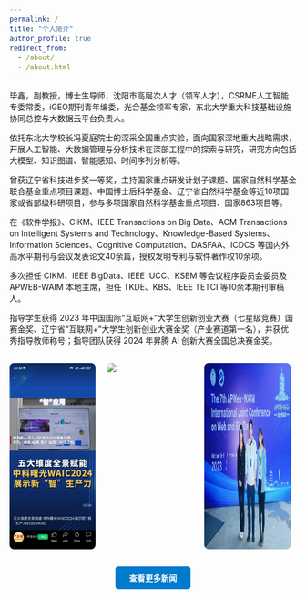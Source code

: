 ```yaml
---
permalink: /
title: "个人简介"
author_profile: true
redirect_from: 
  - /about/
  - /about.html
---
```


毕鑫，副教授，博士生导师，沈阳市高层次人才（领军人才），CSRME人工智能专委常委，iGEO期刊青年编委，光合基金领军专家，东北大学重大科技基础设施协同总控与大数据云平台负责人。

依托东北大学校长冯夏庭院士的深采全国重点实验，面向国家深地重大战略需求，开展人工智能、大数据管理与分析技术在深部工程中的探索与研究，研究方向包括大模型、知识图谱、智能感知、时间序列分析等。

曾获辽宁省科技进步奖一等奖，主持国家重点研发计划子课题、国家自然科学基金联合基金重点项目课题、中国博士后科学基金、辽宁省自然科学基金等近10项国家或省部级科研项目，参与多项国家自然科学基金重点项目、国家863项目等。

在《软件学报》、CIKM、IEEE Transactions on Big Data、ACM Transactions on Intelligent Systems and Technology、Knowledge-Based Systems、Information Sciences、Cognitive Computation、DASFAA、ICDCS 等国内外高水平期刊与会议发表论文40余篇，授权发明专利与软件著作权10余项。

多次担任 CIKM、IEEE BigData、IEEE IUCC、KSEM 等会议程序委员会委员及 APWEB-WAIM 本地主席，担任 TKDE、KBS、IEEE TETCI 等10余本期刊审稿人。

指导学生获得 2023 年中国国际“互联网+”大学生创新创业大赛（七星级竞赛）国赛金奖、辽宁省“互联网+”大学生创新创业大赛金奖（产业赛道第一名），并获优秀指导教师称号；指导团队获得 2024 年昇腾 AI 创新大赛全国总决赛金奖。


<!-- 图片展示和跳转按钮 -->
<div style="display: flex; flex-wrap: wrap; gap: 20px; margin-top: 30px;">
  <img src="/images/202407-产品-世界人工智能大会展示.jpg" style="width: 30%; border-radius: 8px;">
  <img src="/images/202407-孙彬弘靳清涵-世界人工智能大会.jpg" style="width: 30%; border-radius: 8px;">
  <img src="/images/202310-降清玲要鑫-APWEB-WAIM2023.jpg" style="width: 30%; border-radius: 8px;">
</div>

<div style="text-align: center; margin-top: 30px;">
  <a href="/news/" style="display: inline-block; padding: 10px 24px; background-color: #007acc; color: white; text-decoration: none; border-radius: 5px; font-weight: bold;">
    查看更多新闻
  </a>
</div>